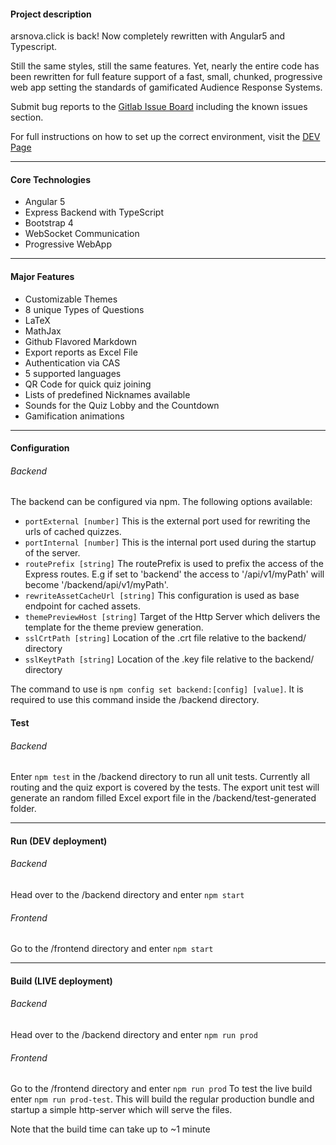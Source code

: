 #### Project description

arsnova.click is back! Now completely rewritten with Angular5 and Typescript.

Still the same styles, still the same features. Yet, nearly the entire code has been rewritten for full feature support of a fast, small, chunked, progressive web app setting the standards of gamificated Audience Response Systems.

Submit bug reports to the [Gitlab Issue Board](https://git.thm.de/arsnova/arsnova.click-v2/issues) including the known issues section.

For full instructions on how to set up the correct environment, visit the [DEV Page](./DEV.md)

---
#### Core Technologies

- Angular 5
- Express Backend with TypeScript
- Bootstrap 4
- WebSocket Communication
- Progressive WebApp

---
#### Major Features
- Customizable Themes
- 8 unique Types of Questions
- LaTeX
- MathJax
- Github Flavored Markdown
- Export reports as Excel File
- Authentication via CAS
- 5 supported languages
- QR Code for quick quiz joining
- Lists of predefined Nicknames available
- Sounds for the Quiz Lobby and the Countdown
- Gamification animations

---
#### Configuration

###### Backend
The backend can be configured via npm. The following options available:
- `portExternal [number]` This is the external port used for rewriting the urls of cached quizzes.
- `portInternal [number]` This is the internal port used during the startup of the server.
- `routePrefix [string]` The routePrefix is used to prefix the access of the Express routes. E.g if set to 'backend' the access to '/api/v1/myPath' will become '/backend/api/v1/myPath'.
- `rewriteAssetCacheUrl [string]` This configuration is used as base endpoint for cached assets.
- `themePreviewHost [string]` Target of the Http Server which delivers the template for the theme preview generation.
- `sslCrtPath [string]` Location of the .crt file relative to the backend/ directory
- `sslKeytPath [string]` Location of the .key file relative to the backend/ directory

The command to use is `npm config set backend:[config] [value]`. It is required to use this command inside the /backend directory.

#### Test
###### Backend
Enter `npm test` in the /backend directory to run all unit tests.
Currently all routing and the quiz export is covered by the tests. The export unit test will generate an random filled Excel export file in the /backend/test-generated folder.

---
#### Run (DEV deployment)

###### Backend
Head over to the /backend directory and enter `npm start`

###### Frontend
Go to the /frontend directory and enter `npm start`

---
#### Build (LIVE deployment)

###### Backend
Head over to the /backend directory and enter `npm run prod`

###### Frontend
Go to the /frontend directory and enter `npm run prod`
To test the live build enter `npm run prod-test`. This will build the regular production bundle and startup a simple http-server which will serve the files.

Note that the build time can take up to ~1 minute
